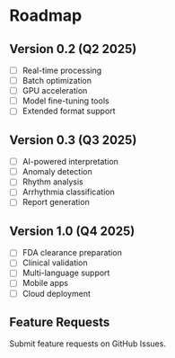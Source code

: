 
# Roadmap

## Version 0.2 (Q2 2025)

- [ ] Real-time processing
- [ ] Batch optimization
- [ ] GPU acceleration
- [ ] Model fine-tuning tools
- [ ] Extended format support

## Version 0.3 (Q3 2025)

- [ ] AI-powered interpretation
- [ ] Anomaly detection
- [ ] Rhythm analysis
- [ ] Arrhythmia classification
- [ ] Report generation

## Version 1.0 (Q4 2025)

- [ ] FDA clearance preparation
- [ ] Clinical validation
- [ ] Multi-language support
- [ ] Mobile apps
- [ ] Cloud deployment

## Feature Requests

Submit feature requests on GitHub Issues.
